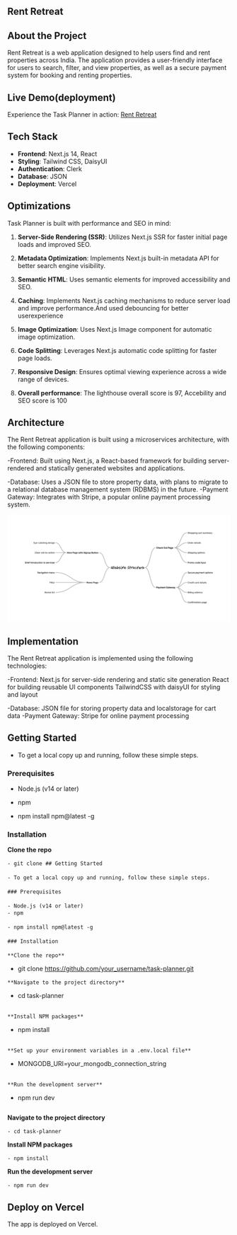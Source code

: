 

## Rent Retreat



## About the Project
Rent Retreat is a web application designed to help users find and rent properties across India. The application provides a user-friendly interface for users to search, filter, and view properties, as well as a secure payment system for booking and renting properties.

## Live Demo(deployment)

Experience the Task Planner in action: [Rent Retreat](https://totality-frontend-assignment.vercel.app/)

## Tech Stack

- **Frontend**: Next.js 14, React
- **Styling**: Tailwind CSS, DaisyUI
- **Authentication**: Clerk
- **Database**: JSON
- **Deployment**: Vercel

## Optimizations

Task Planner is built with performance and SEO in mind:

1. **Server-Side Rendering (SSR)**: Utilizes Next.js SSR for faster initial page loads and improved SEO.
2. **Metadata Optimization**: Implements Next.js built-in metadata API for better search engine visibility.
3. **Semantic HTML**: Uses semantic elements for improved accessibility and SEO.
4. **Caching**: Implements Next.js caching mechanisms to reduce server load and improve performance.And used debouncing for better userexperience
5. **Image Optimization**: Uses Next.js Image component for automatic image optimization.
6. **Code Splitting**: Leverages Next.js automatic code splitting for faster page loads.
7. **Responsive Design**: Ensures optimal viewing experience across a wide range of devices.

8. **Overall performance**: The lighthouse overall score is 97, Accebility and SEO score is 100


## Architecture

The Rent Retreat application is built using a microservices architecture, with the following components:

-Frontend:
 Built using Next.js, a React-based framework for building server-rendered and statically generated websites and applications.

-Database: 
Uses a JSON file to store property data, with plans to migrate to a relational database management system (RDBMS) in the future.
-Payment Gateway: 
Integrates with Stripe, a popular online payment processing system.

![Website Structure with features](<Untitled.jpg>)

## Implementation

The Rent Retreat application is implemented using the following technologies:

-Frontend:
Next.js for server-side rendering and static site generation
React for building reusable UI components
TailwindCSS with daisyUI for styling and layout


-Database:
JSON file for storing property data and localstorage for cart data
-Payment Gateway:
Stripe for online payment processing


## Getting Started

- To get a local copy up and running, follow these simple steps.

### Prerequisites

- Node.js (v14 or later)
- npm
  
- npm install npm@latest -g

### Installation

**Clone the repo**
```
- git clone ## Getting Started

- To get a local copy up and running, follow these simple steps.

### Prerequisites

- Node.js (v14 or later)
- npm
  
- npm install npm@latest -g

### Installation

**Clone the repo**
```
- git clone https://github.com/your_username/task-planner.git
```
**Navigate to the project directory**
```
- cd task-planner
```

**Install NPM packages**
```
- npm install
```

**Set up your environment variables in a .env.local file**
```
- MONGODB_URI=your_mongodb_connection_string
```

**Run the development server**
```
- npm run dev
```
```
**Navigate to the project directory**
```
- cd task-planner
```

**Install NPM packages**
```
- npm install
```



**Run the development server**
```
- npm run dev
```



## Deploy on Vercel

The app is deployed on Vercel.


